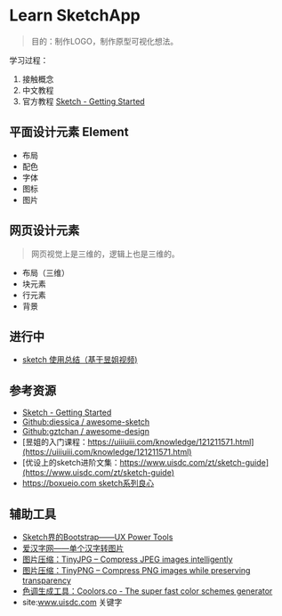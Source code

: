 # Learn SketchApp

> 目的：制作LOGO，制作原型可视化想法。

学习过程：
1. 接触概念
2. 中文教程
3. 官方教程 [Sketch - Getting Started](https://sketchapp.com/docs/getting-started/)

## 平面设计元素 Element

- 布局
- 配色
- 字体
- 图标
- 图片

## 网页设计元素

> 网页视觉上是三维的，逻辑上也是三维的。

- 布局（三维）
- 块元素
- 行元素
- 背景

## 进行中

- [sketch 使用总结（基于昱姐视频)](./Sketch使用总结.md)

## 参考资源

- [Sketch - Getting Started](https://sketchapp.com/docs/getting-started/)
- [Github:diessica / awesome-sketch](https://github.com/diessica/awesome-sketch)
- [Github:gztchan / awesome-design](https://github.com/gztchan/awesome-design)
- [昱姐的入门课程：https://uiiiuiii.com/knowledge/121211571.html](https://uiiiuiii.com/knowledge/121211571.html)
- [优设上的sketch进阶文集：https://www.uisdc.com/zt/sketch-guide](https://www.uisdc.com/zt/sketch-guide)
- [https://boxueio.com sketch系列良心](https://boxueio.com)

## 辅助工具

- [Sketch界的Bootstrap——UX Power Tools](https://www.uxpower.tools/)
- [爱汉字网——单个汉字转图片](http://hanzi.tianma3798.cn/generate/)
- [图片压缩：TinyJPG – Compress JPEG images intelligently](https://tinyjpg.com/)
- [图片压缩：TinyPNG – Compress PNG images while preserving transparency](https://tinypng.com/)
- [色调生成工具：Coolors.co - The super fast color schemes generator](https://coolors.co/)
- site:www.uisdc.com 关键字